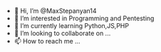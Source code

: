 - 👋 Hi, I’m @MaxStepanyan14
- 👀 I’m interested in Programming and Pentesting
- 🌱 I’m currently learning Python,JS,PHP
- 💞️ I’m looking to collaborate on ...
- 📫 How to reach me ...

<!---
MaxStepanyan14/MaxStepanyan14 is a ✨ special ✨ repository because its `README.md` (this file) appears on your GitHub profile.
You can click the Preview link to take a look at your changes.
--->

